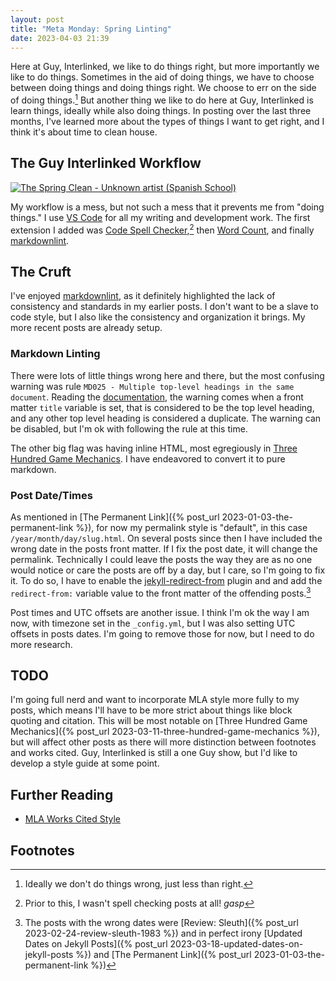 ```yaml
---
layout: post
title: "Meta Monday: Spring Linting"
date: 2023-04-03 21:39
---
```


Here at Guy, Interlinked, we like to do things right, but more importantly we like to do things. Sometimes in the aid of doing things, we have to choose between doing things and doing things right. We choose to err on the side of doing things.[^1] But another thing we like to do here at Guy, Interlinked is learn things, ideally while also doing things. In posting over the last three months, I've learned more about the types of things I want to get right, and I think it's about time to clean house.

## The Guy Interlinked Workflow

[![The Spring Clean - Unknown artist (Spanish School)](https://upload.wikimedia.org/wikipedia/commons/thumb/6/65/The_Spring_Clean_-_Unknown_artist_%28Spanish_School%29.jpg/512px-The_Spring_Clean_-_Unknown_artist_%28Spanish_School%29.jpg "Unidentified artist, Spanish School, 19th Century, Public domain, via Wikimedia Commons")](https://commons.wikimedia.org/wiki/File:The_Spring_Clean_-_Unknown_artist_(Spanish_School).jpg)

My workflow is a mess, but not such a mess that it prevents me from "doing things." I use [VS Code](https://code.visualstudio.com/) for all my writing and development work. The first extension I added was [Code Spell Checker](https://marketplace.visualstudio.com/items?itemName=streetsidesoftware.code-spell-checker),[^2] then [Word Count](https://marketplace.visualstudio.com/items?itemName=ms-vscode.wordcount), and finally [markdownlint](https://marketplace.visualstudio.com/items?itemName=DavidAnson.vscode-markdownlint).

## The Cruft

I've enjoyed [markdownlint](https://marketplace.visualstudio.com/items?itemName=DavidAnson.vscode-markdownlint), as it definitely highlighted the lack of consistency and standards in my earlier posts. I don't want to be a slave to code style, but I also like the consistency and organization it brings. My more recent posts are already setup.

### Markdown Linting

There were lots of little things wrong here and there, but the most confusing warning was rule `MD025 - Multiple top-level headings in the same document`. Reading the [documentation](https://github.com/DavidAnson/markdownlint/blob/v0.27.0/doc/md025.md), the warning comes when a front matter `title` variable is set, that is considered to be the top level heading, and any other top level heading is considered a duplicate. The warning can be disabled, but I'm ok with following the rule at this time.

The other big flag was having inline HTML, most egregiously in [Three Hundred Game Mechanics](https://github.com/guyinterlinked/guyinterlinked.github.io/blob/main/_posts/2023-03-11-three-hundred-game-mechanics.md?plain=1). I have endeavored to convert it to pure markdown.

### Post Date/Times

As mentioned in [The Permanent Link]({% post_url 2023-01-03-the-permanent-link %}), for now my permalink style is "default", in this case `/year/month/day/slug.html`. On several posts since then I have included the wrong date in the posts front matter. If I fix the post date, it will change the permalink. Technically I could leave the posts the way they are as no one would notice or care the posts are off by a day, but I care, so I'm going to fix it. To do so, I have to enable the [jekyll-redirect-from](https://rubygems.org/gems/jekyll-redirect-from) plugin and and add the `redirect-from:` variable value to the front matter of the offending posts.[^3]

Post times and UTC offsets are another issue. I think I'm ok the way I am now, with timezone set in the `_config.yml`, but I was also setting UTC offsets in posts dates.  I'm going to remove those for now, but I need to do more research.

## TODO

I'm going full nerd and want to incorporate MLA style more fully to my posts, which means I'll have to be more strict about things like block quoting and citation. This will be most notable on [Three Hundred Game Mechanics]({% post_url 2023-03-11-three-hundred-game-mechanics %}), but will affect other posts as there will more distinction between footnotes and works cited. Guy, Interlinked is still a one Guy show, but I'd like to develop a style guide at some point.

## Further Reading

- [MLA Works Cited Style](https://www.scribbr.com/mla/works-cited/)

## Footnotes

[^1]: Ideally we don't do things wrong, just less than right.

[^2]: Prior to this, I wasn't spell checking posts at all! *gasp*

[^3]: The posts with the wrong dates were [Review: Sleuth]({% post_url 2023-02-24-review-sleuth-1983 %}) and in perfect irony [Updated Dates on Jekyll Posts]({% post_url 2023-03-18-updated-dates-on-jekyll-posts %}) and [The Permanent Link]({% post_url 2023-01-03-the-permanent-link %})
